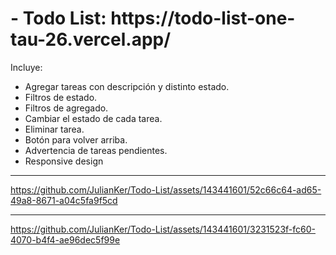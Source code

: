 <h1>- Todo List: https://todo-list-one-tau-26.vercel.app/</h1>
<p>Incluye:</p>
<ul>
  <li>Agregar tareas con descripción y distinto estado.</li>
  <li>Filtros de estado.</li>
  <li>Filtros de agregado.</li>
  <li>Cambiar el estado de cada tarea.</li>
  <li>Eliminar tarea.</li>
  <li>Botón para volver arriba.</li>
  <li>Advertencia de tareas pendientes.</li>
  <li>Responsive design</li>
</ul>

***
https://github.com/JulianKer/Todo-List/assets/143441601/52c66c64-ad65-49a8-8671-a04c5fa9f5cd


***


https://github.com/JulianKer/Todo-List/assets/143441601/3231523f-fc60-4070-b4f4-ae96dec5f99e


